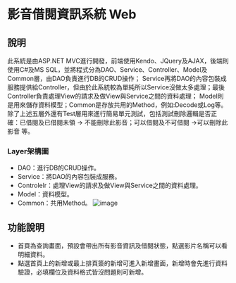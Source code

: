 # 影音借閱資訊系統 Web
## 說明
此系統是由ASP.NET MVC進行開發，前端使用Kendo、JQuery及AJAX，後端則使用C#及MS SQL，並將程式分為DAO、Service、Controller、Model及Common層，由DAO負責進行DB的CRUD操作；
Service再將DAO的內容包裝成服務提供給Controller，但由於此系統較為單純所以Service沒做太多處理；最後Controller負責處理View的請求及做View與Service之間的資料處理；
Model則是用來儲存資料模型；Common是存放共用的Method，例如:Decode或Log等。
除了上述五層外還有Test層用來進行簡易單元測試，包括測試刪除邏輯是否正確：已借閱及已借閱未領 -> 不能刪除此影音；可以借閱及不可借閱 ->可以刪除此影音 等。

### Layer架構圖
* DAO：進行DB的CRUD操作。
* Service：將DAO的內容包裝成服務。
* Controlelr：處理View的請求及做View與Service之間的資料處理。
* Model：資料模型。
* Common：共用Method。
![image](https://github.com/ff501026/VideoManagement_Web/assets/103199969/3e9d6b5c-0a70-4a1b-b13e-7df3da7500d2)
## 功能說明
* 首頁為查詢畫面，預設會帶出所有影音資訊及借閱狀態，點選影片名稱可以看明細資料。
* 點選首頁上的新增或最上排頁簽的新增可進入新增畫面，新增時會先進行資料驗證，必填欄位及資料格式皆沒問題則可新增。
